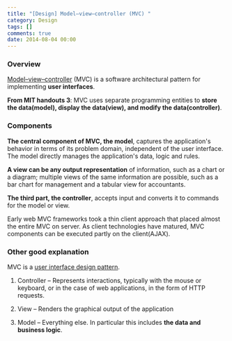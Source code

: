 ```yaml
---
title: "[Design] Model–view–controller (MVC) "
category: Design
tags: []
comments: true
date: 2014-08-04 00:00
---
```



### Overview

[Model–view–controller](http://en.wikipedia.org/wiki/Model%E2%80%93view%E2%80%93controller) (MVC) is a software architectural pattern for implementing **user interfaces**.

**From MIT handouts 3**: MVC uses separate programming entities to **store the data(model), display the data(view), and modify the data(controller)**.

### Components

**The central component of MVC, the model**, captures the application's behavior in terms of its problem domain, independent of the user interface. The model directly manages the application's data, logic and rules.

**A view can be any output representation** of information, such as a chart or a diagram; multiple views of the same information are possible, such as a bar chart for management and a tabular view for accountants.

**The third part, the controller**, accepts input and converts it to commands for the model or view.

Early web MVC frameworks took a thin client approach that placed almost the entire MVC on server. As client technologies have matured, MVC components can be executed partly on the client(AJAX).

### Other good explanation

MVC is a [user interface design pattern](http://geekswithblogs.net/gregorymalcolm/archive/2009/07/14/user-interface-patterns.aspx).

1. Controller – Represents interactions, typically with the mouse or keyboard, or in the case of web applications, in the form of HTTP requests.

1. View – Renders the graphical output of the application

1. Model – Everything else. In particular this includes **the data and business logic**.
